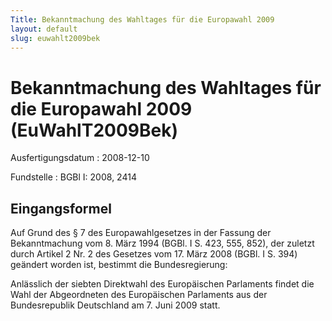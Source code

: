 ```yaml
---
Title: Bekanntmachung des Wahltages für die Europawahl 2009
layout: default
slug: euwahlt2009bek
---
```


# Bekanntmachung des Wahltages für die Europawahl 2009 (EuWahlT2009Bek)

Ausfertigungsdatum
:   2008-12-10

Fundstelle
:   BGBl I: 2008, 2414


## Eingangsformel

Auf Grund des § 7 des Europawahlgesetzes in der Fassung der
Bekanntmachung vom 8. März 1994 (BGBl. I S. 423, 555, 852), der
zuletzt durch Artikel 2 Nr. 2 des Gesetzes vom 17. März 2008 (BGBl. I
S. 394) geändert worden ist, bestimmt die Bundesregierung:

Anlässlich der siebten Direktwahl des Europäischen Parlaments findet
die Wahl der Abgeordneten des Europäischen Parlaments aus der
Bundesrepublik Deutschland am
7\. Juni 2009
statt.

